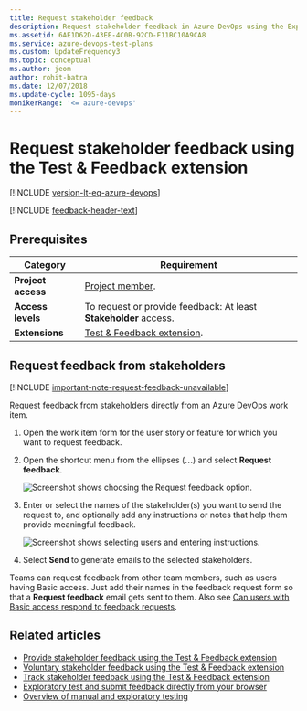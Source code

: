 ```yaml
---
title: Request stakeholder feedback
description: Request stakeholder feedback in Azure DevOps using the Exploratory Testing browser extension
ms.assetid: 6AE1D62D-43EE-4C0B-92CD-F11BC10A9CA8
ms.service: azure-devops-test-plans
ms.custom: UpdateFrequency3
ms.topic: conceptual
ms.author: jeom
author: rohit-batra
ms.date: 12/07/2018
ms.update-cycle: 1095-days
monikerRange: '<= azure-devops'
---
```


# Request stakeholder feedback using the Test & Feedback extension

[!INCLUDE [version-lt-eq-azure-devops](../includes/version-lt-eq-azure-devops.md)] 

[!INCLUDE [feedback-header-text](includes/feedback-header-text.md)] 

## Prerequisites

| Category | Requirement |
|--------------|-------------|
| **Project access** | [Project member](../organizations/security/add-users-team-project.md). |
| **Access levels** | To request or provide feedback: At least **Stakeholder** access. |
| **Extensions** |[Test & Feedback extension](perform-exploratory-tests.md).|

<a name="request"></a>

## Request feedback from stakeholders

[!INCLUDE [important-note-request-feedback-unavailable](includes/important-note-request-feedback-unavailable.md)]

Request feedback from stakeholders directly from an Azure DevOps work item. 

1. Open the work item form for the user story or feature for which
   you want to request feedback.

2. Open the shortcut menu from the ellipses (**...**) and select **Request feedback**.

   ![Screenshot shows choosing the Request feedback option.](media/request-stakeholder-feedback/request-stakeholder-feedback-01.png)
   
3. Enter or select the names of the stakeholder(s) you want to send the request to, and optionally add any instructions or notes that help them provide meaningful feedback. 
 
   ![Screenshot shows selecting users and entering instructions.](media/request-stakeholder-feedback/request-stakeholder-feedback-02.png)

4. Select **Send** to generate emails to the selected stakeholders.

Teams can request feedback from other team members, such as users having Basic access. Just add their names in the feedback request form so that a **Request feedback** email gets sent to them. Also see [Can users with Basic access respond to feedback requests](provide-stakeholder-feedback.md#non-stakeholder-feedback).

## Related articles

* [Provide stakeholder feedback using the Test &amp; Feedback extension](provide-stakeholder-feedback.md#provide)
* [Voluntary stakeholder feedback using the Test &amp; Feedback extension](voluntary-stakeholder-feedback.md#voluntary)
* [Track stakeholder feedback using the Test &amp; Feedback extension](track-stakeholder-feedback.md#track)
* [Exploratory test and submit feedback directly from your browser](perform-exploratory-tests.md)
* [Overview of manual and exploratory testing](index.yml)